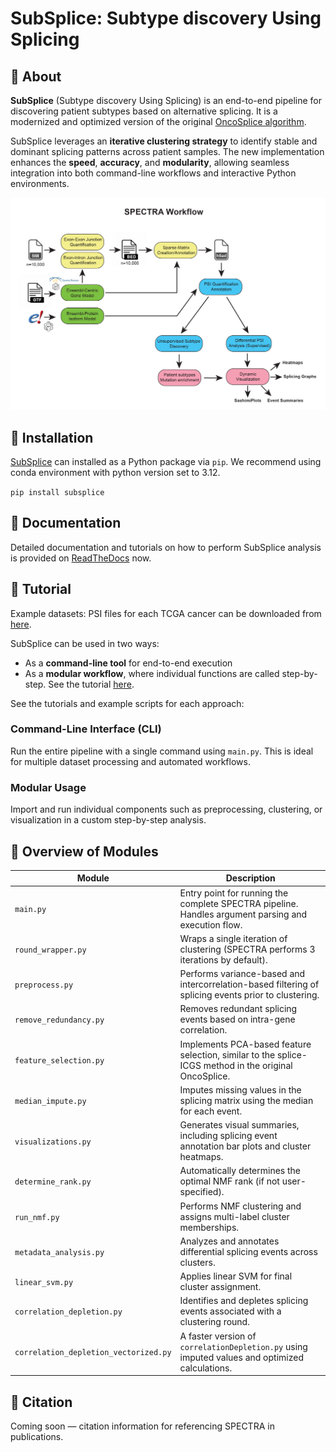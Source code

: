 # SubSplice: Subtype discovery Using Splicing


## 🔹 About

**SubSplice** (Subtype discovery Using Splicing) is an end-to-end pipeline for discovering patient subtypes based on alternative splicing. It is a modernized and optimized version of the original [OncoSplice algorithm](https://pubmed.ncbi.nlm.nih.gov/40333990/).

SubSplice leverages an **iterative clustering strategy** to identify stable and dominant splicing patterns across patient samples. The new implementation enhances the **speed**, **accuracy**, and **modularity**, allowing seamless integration into both command-line workflows and interactive Python environments.

![SubSplice Workflow](subsplice_workflow.png)

## 🔹 Installation

[SubSplice](https://pypi.org/project/subsplice/) can installed as a Python package via `pip`. We recommend using conda environment with python version set to 3.12. 

`pip install subsplice`


## 🔹 Documentation

Detailed documentation and tutorials on how to perform SubSplice analysis is provided on [ReadTheDocs](https://subsplice-kairaveethakkar.readthedocs.io/en/latest/) now.


## 🔹 Tutorial
Example datasets: 
PSI files for each TCGA cancer can be downloaded from [here](https://www.synapse.org/Synapse:syn64934289). 

SubSplice can be used in two ways:
- As a **command-line tool** for end-to-end execution
- As a **modular workflow**, where individual functions are called step-by-step. See the tutorial [here](https://subsplice-kairaveethakkar.readthedocs.io/en/latest/starting_with_psi.html).

See the tutorials and example scripts for each approach:

### Command-Line Interface (CLI)

Run the entire pipeline with a single command using `main.py`. This is ideal for multiple dataset processing and automated workflows.

### Modular Usage

Import and run individual components such as preprocessing, clustering, or visualization in a custom step-by-step analysis.

## 🔹 Overview of Modules

| Module | Description |
|--------|-------------|
| `main.py` | Entry point for running the complete SPECTRA pipeline. Handles argument parsing and execution flow. |
| `round_wrapper.py` | Wraps a single iteration of clustering (SPECTRA performs 3 iterations by default). |
| `preprocess.py` | Performs variance-based and intercorrelation-based filtering of splicing events prior to clustering. |
| `remove_redundancy.py` | Removes redundant splicing events based on intra-gene correlation. |
| `feature_selection.py` | Implements PCA-based feature selection, similar to the splice-ICGS method in the original OncoSplice. |
| `median_impute.py` | Imputes missing values in the splicing matrix using the median for each event. |
| `visualizations.py` | Generates visual summaries, including splicing event annotation bar plots and cluster heatmaps. |
| `determine_rank.py` | Automatically determines the optimal NMF rank (if not user-specified). |
| `run_nmf.py` | Performs NMF clustering and assigns multi-label cluster memberships. |
| `metadata_analysis.py` | Analyzes and annotates differential splicing events across clusters. |
| `linear_svm.py` | Applies linear SVM for final cluster assignment. |
| `correlation_depletion.py` | Identifies and depletes splicing events associated with a clustering round. |
| `correlation_depletion_vectorized.py` | A faster version of `correlationDepletion.py` using imputed values and optimized calculations. |

## 📖 Citation

Coming soon — citation information for referencing SPECTRA in publications.
